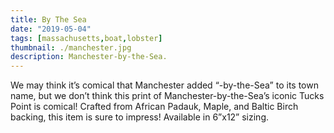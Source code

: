 ```yaml
---
title: By The Sea
date: "2019-05-04"
tags: [massachusetts,boat,lobster]
thumbnail: ./manchester.jpg
description: Manchester-by-the-Sea.
---
```


We may think it’s comical that Manchester added “-by-the-Sea” to its town name, but we don’t think this print of Manchester-by-the-Sea’s iconic Tucks Point is comical! Crafted from African Padauk, Maple, and Baltic Birch backing, this item is sure to impress! Available in 6”x12” sizing.